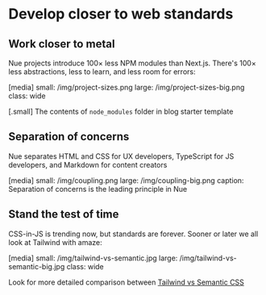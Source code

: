 
# Develop closer to web standards

## Work closer to metal
Nue projects introduce 100× less NPM modules than Next.js. There's 100× less abstractions, less to learn, and less room for errors:

[media]
  small: /img/project-sizes.png
  large: /img/project-sizes-big.png
  class: wide

[.small]
  The contents of `node_modules` folder in blog starter template



## Separation of concerns
Nue separates HTML and CSS for UX developers, TypeScript for JS developers, and Markdown for content creators

[media]
  small: /img/coupling.png
  large: /img/coupling-big.png
  caption: Separation of concerns is the leading principle in Nue



## Stand the test of time
CSS-in-JS is trending now, but standards are forever. Sooner or later we all look at Tailwind with amaze:

[media]
  small: /img/tailwind-vs-semantic.jpg
  large: /img/tailwind-vs-semantic-big.jpg
  class: wide

Look for more detailed comparison between [Tailwind vs Semantic CSS](/blog/)



